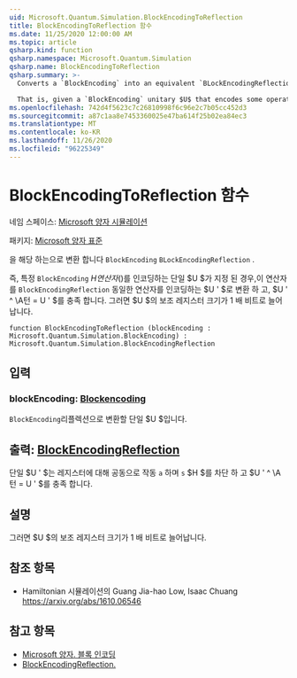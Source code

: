 ```yaml
---
uid: Microsoft.Quantum.Simulation.BlockEncodingToReflection
title: BlockEncodingToReflection 함수
ms.date: 11/25/2020 12:00:00 AM
ms.topic: article
qsharp.kind: function
qsharp.namespace: Microsoft.Quantum.Simulation
qsharp.name: BlockEncodingToReflection
qsharp.summary: >-
  Converts a `BlockEncoding` into an equivalent `BLockEncodingReflection`.

  That is, given a `BlockEncoding` unitary $U$ that encodes some operator $H$ of interest, converts it into a `BlockEncodingReflection` $U'$ that encodes the same operator, but also satisfies $U'^\dagger = U'$. This increases the size of the auxiliary register of $U$ by one qubit.
ms.openlocfilehash: 742d4f5623c7c26810998f6c96e2c7b05cc452d3
ms.sourcegitcommit: a87c1aa8e7453360025e47ba614f25b02ea84ec3
ms.translationtype: MT
ms.contentlocale: ko-KR
ms.lasthandoff: 11/26/2020
ms.locfileid: "96225349"
---
```

# <a name="blockencodingtoreflection-function"></a>BlockEncodingToReflection 함수

네임 스페이스: [Microsoft 양자 시뮬레이션](xref:Microsoft.Quantum.Simulation)

패키지: [Microsoft 양자 표준](https://nuget.org/packages/Microsoft.Quantum.Standard)


을 해당 하는으로 변환 합니다 `BlockEncoding` `BLockEncodingReflection` .

즉, 특정 `BlockEncoding` $H 연산자 ($)를 인코딩하는 단일 $U $가 지정 된 경우,이 연산자를 `BlockEncodingReflection` 동일한 연산자를 인코딩하는 $U ' $로 변환 하 고, $U ' ^ \A턴 = U ' $를 충족 합니다.
그러면 $U $의 보조 레지스터 크기가 1 배 비트로 늘어납니다.

```qsharp
function BlockEncodingToReflection (blockEncoding : Microsoft.Quantum.Simulation.BlockEncoding) : Microsoft.Quantum.Simulation.BlockEncodingReflection
```


## <a name="input"></a>입력

### <a name="blockencoding--blockencoding"></a>blockEncoding: [Blockencoding](xref:Microsoft.Quantum.Simulation.BlockEncoding)

`BlockEncoding`리플렉션으로 변환할 단일 $U $입니다.



## <a name="output--blockencodingreflection"></a>출력: [BlockEncodingReflection](xref:Microsoft.Quantum.Simulation.BlockEncodingReflection)

단일 $U ' $는 레지스터에 대해 공동으로 작동 `a` 하며 `s` $H $를 차단 하 고 $U ' ^ \A턴 = U ' $를 충족 합니다.

## <a name="remarks"></a>설명

그러면 $U $의 보조 레지스터 크기가 1 배 비트로 늘어납니다.

## <a name="references"></a>참조 항목

- Hamiltonian 시뮬레이션의 Guang Jia-hao Low, Isaac Chuang https://arxiv.org/abs/1610.06546

## <a name="see-also"></a>참고 항목

- [Microsoft 양자. 블록 인코딩](xref:Microsoft.Quantum.Simulation.BlockEncoding)
- [BlockEncodingReflection.](xref:Microsoft.Quantum.Simulation.BlockEncodingReflection)